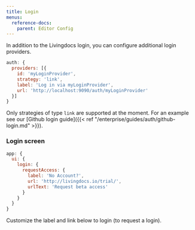 ```yaml
---
title: Login
menus:
  reference-docs:
    parent: Editor Config
---
```


In addition to the Livingdocs login, you can configure additional login providers.
```js
auth: {
  providers: [{
    id: 'myLoginProvider',
    strategy: 'link',
    label: 'Log in via myLoginProvider',
    url: 'http://localhost:9090/auth/myLoginProvider'
  }]
}
```

Only strategies of type `link` are supported at the moment. For an example see our [Github login guide]({{< ref "/enterprise/guides/auth/github-login.md" >}}).

### Login screen

```js
app: {
  ui: {
    login: {
      requestAccess: {
        label: 'No Account?',
        url: 'http://livingdocs.io/trial/',
        urlText: 'Request beta access'
      }
    }
  }
}
```

Customize the label and link below to login (to request a login).
